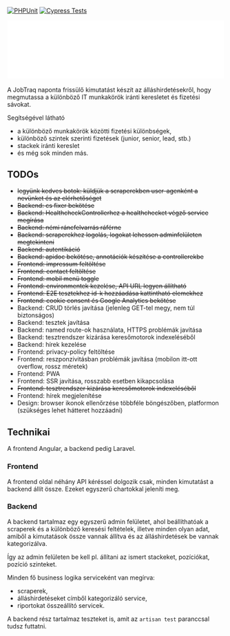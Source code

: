 [![PHPUnit](https://github.com/aryxs3m/jobtraq/actions/workflows/laravel.yml/badge.svg?branch=master)](https://github.com/aryxs3m/jobtraq/actions/workflows/laravel.yml) [![Cypress Tests](https://github.com/aryxs3m/jobtraq/actions/workflows/cypress.yml/badge.svg)](https://github.com/aryxs3m/jobtraq/actions/workflows/cypress.yml)

![JobTraq logo](angular-frontend/src/assets/logo_Light.svg)

A JobTraq naponta frissülő kimutatást készít az álláshirdetésekről, hogy megmutassa a különböző IT munkakörök iránti keresletet és fizetési sávokat.

Segítségével látható

- a különböző munkakörök közötti fizetési különbségek,
- különböző szintek szerinti fizetések (junior, senior, lead, stb.)
- stackek iránti kereslet
- és még sok minden más.

## TODOs

- ~~legyünk kedves botok: küldjük a scraperekben user-agenként a nevünket és az elérhetőséget~~
- ~~Backend: cs fixer bekötése~~
- ~~Backend: HealthcheckControllerhez a healthchecket végző service megírása~~
- ~~Backend: némi ráncfelvarrás ráférne~~
- ~~Backend: scraperekhez logolás, logokat lehessen adminfelületen megtekinteni~~
- ~~Backend: autentikáció~~
- ~~Backend: apidoc bekötése, annotációk készítése a controllerekbe~~
- ~~Frontend: impressum feltöltése~~
- ~~Frontend: contact feltöltése~~
- ~~Frontend: mobil menü toggle~~
- ~~Frontend: environmentek kezelése, API URL legyen állítható~~
- ~~Frontend: E2E tesztekhez id-k hozzáadása kattintható elemekhez~~
- ~~Frontend: cookie consent és Google Analytics bekötése~~
- Backend: CRUD törlés javítása (jelenleg GET-tel megy, nem túl biztonságos)
- Backend: tesztek javítása
- Backend: named route-ok használata, HTTPS problémák javítása
- Backend: tesztrendszer kizárása keresőmotorok indexeléséből
- Backend: hírek kezelése
- Frontend: privacy-policy feltöltése
- Frontend: reszponzivitásban problémák javítása (mobilon itt-ott overflow, rossz méretek)
- Frontend: PWA
- Frontend: SSR javítása, rosszabb esetben kikapcsolása
- ~~Frontend: tesztrendszer kizárása keresőmotorok indexeléséből~~
- Frontend: hírek megjelenítése
- Design: browser ikonok ellenőrzése többféle böngészőben, platformon (szükséges lehet hátteret hozzáadni)

## Technikai

A frontend Angular, a backend pedig Laravel.

### Frontend

A frontend oldal néhány API kéréssel dolgozik csak, minden kimutatást a backend állít össze. Ezeket egyszerű
chartokkal jeleníti meg.

### Backend

A backend tartalmaz egy egyszerű admin felületet, ahol beállíthatóak a scraperek és a különböző keresési feltételek,
illetve minden olyan adat, amiből a kimutatások össze vannak állítva és az álláshirdetések be vannak kategorizálva.

Így az admin felületen be kell pl. állítani az ismert stackeket, pozíciókat, pozíció szinteket.

Minden fő business logika serviceként van megírva:

- scraperek,
- álláshirdetéseket címből kategorizáló service,
- riportokat összeállító servicek.

A backend rész tartalmaz teszteket is, amit az `artisan test` paranccsal tudsz futtatni.
